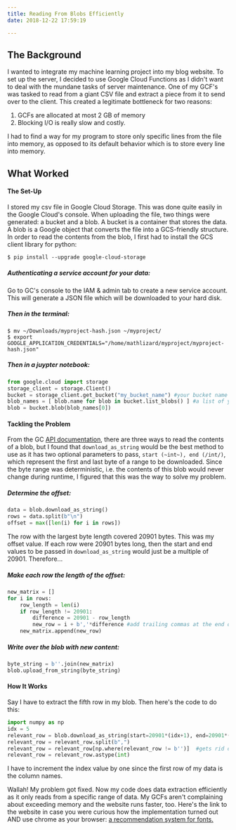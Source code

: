 ```yaml
---
title: Reading From Blobs Efficiently
date: 2018-12-22 17:59:19

---
```


## The Background

I wanted to integrate my machine learning project into my blog website.   To set up the server, I decided to use Google Cloud Functions as I didn't want to deal with the mundane tasks of server maintenance.  One of my GCF's was tasked to read from a giant CSV file and extract a piece from it to send over to the client.  This created a legitimate bottleneck for two reasons:

1) GCFs are allocated at most 2 GB of memory
2) Blocking I/O is really slow and costly.  

I had to find a way for my program to store only specific lines from the file into memory, as opposed to its default behavior which is to store every line into memory.  

## What Worked

#### The Set-Up

I stored my csv file in Google Cloud Storage.  This was done quite easily in the Google Cloud's console.  When uploading the file, two things were generated: a bucket and a blob.  A bucket is a container that stores the data.  A blob is a Google object that converts the file into a GCS-friendly structure.  In order to read the contents from the blob, I first had to install the GCS client library for python: 

```$ pip install --upgrade google-cloud-storage```

##### Authenticating a service account for your data:

Go to GC's console to the IAM & admin tab to create a new service account.  This will generate a JSON file which will be downloaded to your hard disk. 

##### Then in the terminal:
```
$ mv ~/Downloads/myproject-hash.json ~/myproject/
$ export GOOGLE_APPLICATION_CREDENTIALS="/home/mathlizard/myproject/myproject-hash.json"

```

##### Then in a juypter notebook: 

```python
from google.cloud import storage
storage_client = storage.Client()
bucket = storage_client.get_bucket("my_bucket_name") #your bucket name is a unique string that you setup in the console
blob_names = [ blob.name for blob in bucket.list_blobs() ] #a list of your blob names
blob = bucket.blob(blob_names[0])
```

#### Tackling the Problem

From the GC [API documentation](https://googleapis.github.io/google-cloud-python/latest/storage/blobs.html), there are three ways to read the contents of a blob, but I found that `download_as_string` would be the best method to use as it has two optional parameters to pass, `start (~int~), end (/int/)`, which represent the first and last byte of a range to be downloaded. Since the byte range was deterministic, i.e. the contents of this blob would never change during runtime, I figured that this was the way to solve my problem.  

##### Determine the offset:

```python
data = blob.download_as_string()
rows = data.split(b"\n")
offset = max([len(i) for i in rows])

```

The row with the largest byte length covered 20901 bytes.  This was my offset value.  If each row were 20901 bytes long, then the start and end values to be passed in `download_as_string` would just be a multiple of 20901. Therefore...

##### Make each row the length of the offset:

```python
new_matrix = []
for i in rows:
    row_length = len(i)
    if row_length != 20901:
        difference = 20901 - row_length
        new_row = i + b','*difference #add trailing commas at the end of each row
    new_matrix.append(new_row)
```


##### Write over the blob with new content:

```python
byte_string = b''.join(new_matrix) 
blob.upload_from_string(byte_string) 
```

#### How It Works

Say I have to extract the fifth row in my blob.  Then here's the code to do this:

```python
import numpy as np
idx = 5
relevant_row = blob.download_as_string(start=20901*(idx+1), end=20901*(idx+2)-1)
relevant_row = relevant_row.split(b",")
relevant_row = relevant_row[np.where(relevant_row != b'')]  #gets rid of all the trailing commas at the end
relevant_row = relevant_row.astype(int)
```

I have to increment the index value by one since the first row of my data is the column names.  


Wallah! My problem got fixed. Now my code does data extraction efficiently as it only reads from a specific range of data.  My GCFs aren't complaining about exceeding memory and the website runs faster, too.  Here's the link to the website in case you were curious how the implementation turned out AND use chrome as your browser:  [a recommendation system for fonts.](ekeleshian.github.io/visualizations.html)  



